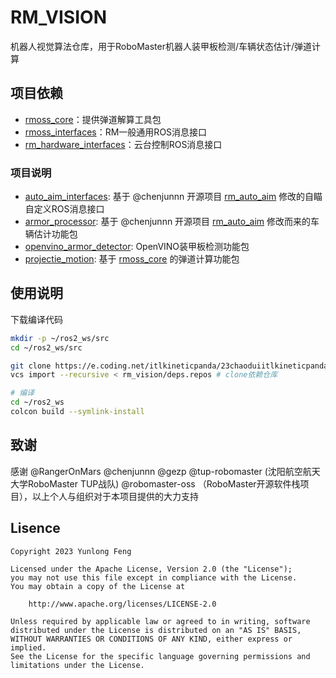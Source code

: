 # RM_VISION

机器人视觉算法仓库，用于RoboMaster机器人装甲板检测/车辆状态估计/弹道计算

## 项目依赖

- [rmoss_core](https://github.com/robomaster-oss/rmoss_core)：提供弹道解算工具包
- [rmoss_interfaces](https://github.com/robomaster-oss/rmoss_interfaces)：RM一般通用ROS消息接口
- [rm_hardware_interfaces](https://e.coding.net/itlkineticpanda/23chaoduiitlkineticpanda/rm_hardware_driver.git)：云台控制ROS消息接口

### 项目说明

- [auto_aim_interfaces](./auto_aim_interfaces/): 基于 @chenjunnn 开源项目 [rm_auto_aim](https://github.com/chenjunnn/rm_auto_aim) 修改的自瞄自定义ROS消息接口
- [armor_processor](./armor_processor/): 基于 @chenjunnn 开源项目 [rm_auto_aim](https://github.com/chenjunnn/rm_auto_aim) 修改而来的车辆估计功能包
- [openvino_armor_detector](./openvino_armor_detector/): OpenVINO装甲板检测功能包
- [projectie_motion](./projectile_motion/): 基于 [rmoss_core](https://github.com/robomaster-oss/rmoss_core) 的弹道计算功能包


## 使用说明

下载编译代码
```bash
mkdir -p ~/ros2_ws/src
cd ~/ros2_ws/src

git clone https://e.coding.net/itlkineticpanda/23chaoduiitlkineticpanda/rm_hardware_driver.git
vcs import --recursive < rm_vision/deps.repos # clone依赖仓库

# 编译
cd ~/ros2_ws
colcon build --symlink-install
```

## 致谢

感谢 @RangerOnMars @chenjunnn @gezp @tup-robomaster (沈阳航空航天大学RoboMaster TUP战队) @robomaster-oss （RoboMaster开源软件栈项目），以上个人与组织对于本项目提供的大力支持

## Lisence

```
Copyright 2023 Yunlong Feng

Licensed under the Apache License, Version 2.0 (the "License");
you may not use this file except in compliance with the License.
You may obtain a copy of the License at

    http://www.apache.org/licenses/LICENSE-2.0

Unless required by applicable law or agreed to in writing, software
distributed under the License is distributed on an "AS IS" BASIS,
WITHOUT WARRANTIES OR CONDITIONS OF ANY KIND, either express or implied.
See the License for the specific language governing permissions and
limitations under the License.
```